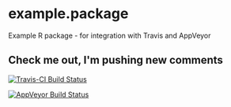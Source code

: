 # example.package
Example R package - for integration with Travis and AppVeyor

## Check me out, I'm pushing new comments

[![Travis-CI Build Status](https://travis-ci.org/russHyde/example.package.svg?branch=master)](https://travis-ci.org/russHyde/example.package)

[![AppVeyor Build Status](https://ci.appveyor.com/api/projects/status/github/russHyde/example.package?branch=master&svg=true)](https://ci.appveyor.com/project/russHyde/example.package)
